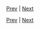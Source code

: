 [Prev](https://github.com/Ubugeeei/chibivue/blob/main/books/japanese/415_btc_v_on.md) | [Next](https://github.com/Ubugeeei/chibivue/blob/main/books/japanese/425_btc_v_for.md)



[Prev](https://github.com/Ubugeeei/chibivue/blob/main/books/japanese/415_btc_v_on.md) | [Next](https://github.com/Ubugeeei/chibivue/blob/main/books/japanese/425_btc_v_for.md)